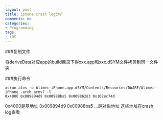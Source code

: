 ```yaml
---
layout: post
title: iphone crash log分析
comments: no
categories:
- Programming
tags:
- iOS
---
```


###复制文件

将deriveData对应app的build目录下得xxx.app和xxx.dSYM文件拷贝到同一文件夹


###执行命令

```
xcrun atos -o Alimei-iPhone.app.dSYM/Contents/Resources/DWARF/Alimei-iPhone -arch armv7 -l 
0x4000 0x009894d9 0x00988ba5 0x00986283 0x102ec74d

```

0x4000是基地址 0x009894d9 0x00988ba5 ...是对象地址  这些地址在crash log查看

